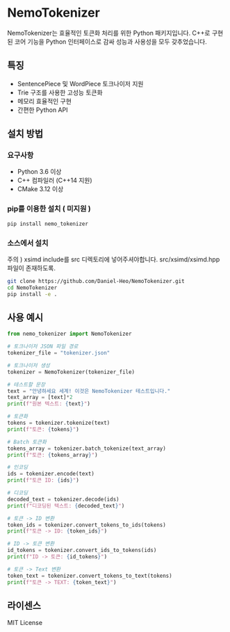 ﻿# NemoTokenizer

NemoTokenizer는 효율적인 토큰화 처리를 위한 Python 패키지입니다. C++로 구현된 코어 기능을 Python 인터페이스로 감싸 성능과 사용성을 모두 갖추었습니다.

## 특징

- SentencePiece 및 WordPiece 토크나이저 지원
- Trie 구조를 사용한 고성능 토큰화
- 메모리 효율적인 구현
- 간편한 Python API

## 설치 방법

### 요구사항

- Python 3.6 이상
- C++ 컴파일러 (C++14 지원)
- CMake 3.12 이상

### pip를 이용한 설치 ( 미지원 )

```bash
pip install nemo_tokenizer
```

### 소스에서 설치
주의 ) xsimd include를 src 디렉토리에 넣어주셔야합니다. src/xsimd/xsimd.hpp 파일이 존재하도록.

```bash
git clone https://github.com/Daniel-Heo/NemoTokenizer.git
cd NemoTokenizer
pip install -e .
```

## 사용 예시

```python
from nemo_tokenizer import NemoTokenizer

# 토크나이저 JSON 파일 경로
tokenizer_file = "tokenizer.json"

# 토크나이저 생성
tokenizer = NemoTokenizer(tokenizer_file)

# 테스트할 문장
text = "안녕하세요 세계! 이것은 NemoTokenizer 테스트입니다."
text_array = [text]*2
print(f"원본 텍스트: {text}")

# 토큰화
tokens = tokenizer.tokenize(text)
print(f"토큰: {tokens}")

# Batch 토큰화
tokens_array = tokenizer.batch_tokenize(text_array)
print(f"토큰: {tokens_array}")

# 인코딩
ids = tokenizer.encode(text)
print(f"토큰 ID: {ids}")

# 디코딩
decoded_text = tokenizer.decode(ids)
print(f"디코딩된 텍스트: {decoded_text}")

# 토큰 -> ID 변환
token_ids = tokenizer.convert_tokens_to_ids(tokens)
print(f"토큰 -> ID: {token_ids}")

# ID -> 토큰 변환
id_tokens = tokenizer.convert_ids_to_tokens(ids)
print(f"ID -> 토큰: {id_tokens}")

# 토큰 -> Text 변환
token_text = tokenizer.convert_tokens_to_text(tokens)
print(f"토큰 -> TEXT: {token_text}")
```

## 라이센스

MIT License
